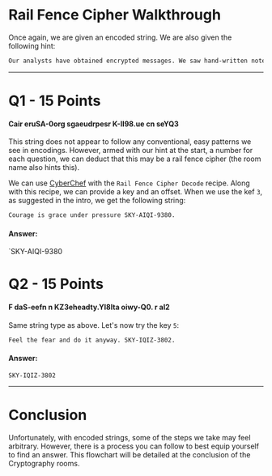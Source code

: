 # Rail Fence Cipher Walkthrough
Once again, we are given an encoded string. We are also given the following hint:

```bash
Our analysts have obtained encrypted messages. We saw hand-written notes that indicated the keys as being "3" and "5". See if you can crack them.
```

---
# Q1 - 15 Points
#### Cair eruSA-0org sgaeudrpesr K-II98.ue cn seYQ3

This string does not appear to follow any conventional, easy patterns we see in encodings. However, armed with our hint at the start, a number for each question, we can deduct that this may be a rail fence cipher (the room name also hints this).

We can use [CyberChef](https://cyberchef.org) with the `Rail Fence Cipher Decode` recipe. Along with this recipe, we can provide a key and an offset. When we use the kef `3`, as suggested in the intro, we get the following string:

```bash
Courage is grace under pressure SKY-AIQI-9380.
```
#### Answer:
`SKY-AIQI-9380

# Q2 - 15 Points

#### F daS-eefn n KZ3eheadty.YI8lta oiwy-Q0. r aI2

Same string type as above. Let's now try the key `5`:

```bash
Feel the fear and do it anyway. SKY-IQIZ-3802.
```

#### Answer:
`SKY-IQIZ-3802`

---
# Conclusion

Unfortunately, with encoded strings, some of the steps we take may feel arbitrary. However, there is a process you can follow to best equip yourself to find an answer. This flowchart will be detailed at the conclusion of the Cryptography rooms.